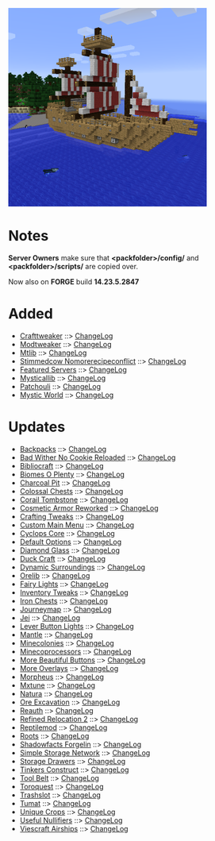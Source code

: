 ![COLONIAL EXPANSION LOGO](https://github.com/kreezxil/kreezcraft.com/blob/master/images/colonial%20expansion.png)

# Notes
**Server Owners** make sure that **\<packfolder\>/config/** and **\<packfolder\>/scripts/** are copied over.

Now also on **FORGE** build **14.23.5.2847**

# Added
- [Crafttweaker](https://www.curseforge.com/minecraft/mc-mods/crafttweaker) ::> [ChangeLog](https://www.curseforge.com/minecraft/mc-mods/crafttweaker/files/2724129)
- [Modtweaker](https://www.curseforge.com/minecraft/mc-mods/modtweaker) ::> [ChangeLog](https://www.curseforge.com/minecraft/mc-mods/modtweaker/files/2693544)
- [Mtlib](https://www.curseforge.com/minecraft/mc-mods/mtlib) ::> [ChangeLog](https://www.curseforge.com/minecraft/mc-mods/mtlib/files/2684561)
- [Stimmedcow Nomorerecipeconflict](https://www.curseforge.com/minecraft/mc-mods/stimmedcow-nomorerecipeconflict) ::> [ChangeLog](https://www.curseforge.com/minecraft/mc-mods/stimmedcow-nomorerecipeconflict/files/2671230)
- [Featured Servers](https://www.curseforge.com/minecraft/mc-mods/featured-servers) ::> [ChangeLog](https://www.curseforge.com/minecraft/mc-mods/featured-servers/files/2634364)
- [Mysticallib](https://www.curseforge.com/minecraft/mc-mods/mysticallib) ::> [ChangeLog](https://www.curseforge.com/minecraft/mc-mods/mysticallib/files/2780930)
- [Patchouli](https://www.curseforge.com/minecraft/mc-mods/patchouli) ::> [ChangeLog](https://www.curseforge.com/minecraft/mc-mods/patchouli/files/2731963)
- [Mystic World](https://www.curseforge.com/minecraft/mc-mods/mystic-world) ::> [ChangeLog](https://www.curseforge.com/minecraft/mc-mods/mystic-world/files/2780946)

# Updates
- [Backpacks](https://www.curseforge.com/minecraft/mc-mods/backpacks) ::> [ChangeLog](https://www.curseforge.com/minecraft/mc-mods/backpacks/files/2772382)
- [Bad Wither No Cookie Reloaded](https://www.curseforge.com/minecraft/mc-mods/bad-wither-no-cookie-reloaded) ::> [ChangeLog](https://www.curseforge.com/minecraft/mc-mods/bad-wither-no-cookie-reloaded/files/2638317)
- [Bibliocraft](https://www.curseforge.com/minecraft/mc-mods/bibliocraft) ::> [ChangeLog](https://www.curseforge.com/minecraft/mc-mods/bibliocraft/files/2574880)
- [Biomes O Plenty](https://www.curseforge.com/minecraft/mc-mods/biomes-o-plenty) ::> [ChangeLog](https://www.curseforge.com/minecraft/mc-mods/biomes-o-plenty/files/2715506)
- [Charcoal Pit](https://www.curseforge.com/minecraft/mc-mods/charcoal-pit) ::> [ChangeLog](https://www.curseforge.com/minecraft/mc-mods/charcoal-pit/files/2615892)
- [Colossal Chests](https://www.curseforge.com/minecraft/mc-mods/colossal-chests) ::> [ChangeLog](https://www.curseforge.com/minecraft/mc-mods/colossal-chests/files/2718588)
- [Corail Tombstone](https://www.curseforge.com/minecraft/mc-mods/corail-tombstone) ::> [ChangeLog](https://www.curseforge.com/minecraft/mc-mods/corail-tombstone/files/2784203)
- [Cosmetic Armor Reworked](https://www.curseforge.com/minecraft/mc-mods/cosmetic-armor-reworked) ::> [ChangeLog](https://www.curseforge.com/minecraft/mc-mods/cosmetic-armor-reworked/files/2697672)
- [Crafting Tweaks](https://www.curseforge.com/minecraft/mc-mods/crafting-tweaks) ::> [ChangeLog](https://www.curseforge.com/minecraft/mc-mods/crafting-tweaks/files/2562139)
- [Custom Main Menu](https://www.curseforge.com/minecraft/mc-mods/custom-main-menu) ::> [ChangeLog](https://www.curseforge.com/minecraft/mc-mods/custom-main-menu/files/2638282)
- [Cyclops Core](https://www.curseforge.com/minecraft/mc-mods/cyclops-core) ::> [ChangeLog](https://www.curseforge.com/minecraft/mc-mods/cyclops-core/files/2753297)
- [Default Options](https://www.curseforge.com/minecraft/mc-mods/default-options) ::> [ChangeLog](https://www.curseforge.com/minecraft/mc-mods/default-options/files/2624732)
- [Diamond Glass](https://www.curseforge.com/minecraft/mc-mods/diamond-glass) ::> [ChangeLog](https://www.curseforge.com/minecraft/mc-mods/diamond-glass/files/2693747)
- [Duck Craft](https://www.curseforge.com/minecraft/mc-mods/duck-craft) ::> [ChangeLog](https://www.curseforge.com/minecraft/mc-mods/duck-craft/files/2702103)
- [Dynamic Surroundings](https://www.curseforge.com/minecraft/mc-mods/dynamic-surroundings) ::> [ChangeLog](https://www.curseforge.com/minecraft/mc-mods/dynamic-surroundings/files/2664392)
- [Orelib](https://www.curseforge.com/minecraft/mc-mods/orelib) ::> [ChangeLog](https://www.curseforge.com/minecraft/mc-mods/orelib/files/2664386)
- [Fairy Lights](https://www.curseforge.com/minecraft/mc-mods/fairy-lights) ::> [ChangeLog](https://www.curseforge.com/minecraft/mc-mods/fairy-lights/files/2738484)
- [Inventory Tweaks](https://www.curseforge.com/minecraft/mc-mods/inventory-tweaks) ::> [ChangeLog](https://www.curseforge.com/minecraft/mc-mods/inventory-tweaks/files/2670367)
- [Iron Chests](https://www.curseforge.com/minecraft/mc-mods/iron-chests) ::> [ChangeLog](https://www.curseforge.com/minecraft/mc-mods/iron-chests/files/2747935)
- [Journeymap](https://www.curseforge.com/minecraft/mc-mods/journeymap) ::> [ChangeLog](https://www.curseforge.com/minecraft/mc-mods/journeymap/files/2755458)
- [Jei](https://www.curseforge.com/minecraft/mc-mods/jei) ::> [ChangeLog](https://www.curseforge.com/minecraft/mc-mods/jei/files/2765112)
- [Lever Button Lights](https://www.curseforge.com/minecraft/mc-mods/lever-button-lights) ::> [ChangeLog](https://www.curseforge.com/minecraft/mc-mods/lever-button-lights/files/2573710)
- [Mantle](https://www.curseforge.com/minecraft/mc-mods/mantle) ::> [ChangeLog](https://www.curseforge.com/minecraft/mc-mods/mantle/files/2713386)
- [Minecolonies](https://www.curseforge.com/minecraft/mc-mods/minecolonies) ::> [ChangeLog](https://www.curseforge.com/minecraft/mc-mods/minecolonies/files/2790390)
- [Minecoprocessors](https://www.curseforge.com/minecraft/mc-mods/minecoprocessors) ::> [ChangeLog](https://www.curseforge.com/minecraft/mc-mods/minecoprocessors/files/2599694)
- [More Beautiful Buttons](https://www.curseforge.com/minecraft/mc-mods/more-beautiful-buttons) ::> [ChangeLog](https://www.curseforge.com/minecraft/mc-mods/more-beautiful-buttons/files/2563092)
- [More Overlays](https://www.curseforge.com/minecraft/mc-mods/more-overlays) ::> [ChangeLog](https://www.curseforge.com/minecraft/mc-mods/more-overlays/files/2745657)
- [Morpheus](https://www.curseforge.com/minecraft/mc-mods/morpheus) ::> [ChangeLog](https://www.curseforge.com/minecraft/mc-mods/morpheus/files/2664449)
- [Mxtune](https://www.curseforge.com/minecraft/mc-mods/mxtune) ::> [ChangeLog](https://www.curseforge.com/minecraft/mc-mods/mxtune/files/2786961)
- [Natura](https://www.curseforge.com/minecraft/mc-mods/natura) ::> [ChangeLog](https://www.curseforge.com/minecraft/mc-mods/natura/files/2711439)
- [Ore Excavation](https://www.curseforge.com/minecraft/mc-mods/ore-excavation) ::> [ChangeLog](https://www.curseforge.com/minecraft/mc-mods/ore-excavation/files/2701066)
- [Reauth](https://www.curseforge.com/minecraft/mc-mods/reauth) ::> [ChangeLog](https://www.curseforge.com/minecraft/mc-mods/reauth/files/2560638)
- [Refined Relocation 2](https://www.curseforge.com/minecraft/mc-mods/refined-relocation-2) ::> [ChangeLog](https://www.curseforge.com/minecraft/mc-mods/refined-relocation-2/files/2733526)
- [Reptilemod](https://www.curseforge.com/minecraft/mc-mods/reptilemod) ::> [ChangeLog](https://www.curseforge.com/minecraft/mc-mods/reptilemod/files/2629890)
- [Roots](https://www.curseforge.com/minecraft/mc-mods/roots) ::> [ChangeLog](https://www.curseforge.com/minecraft/mc-mods/roots/files/2781522)
- [Shadowfacts Forgelin](https://www.curseforge.com/minecraft/mc-mods/shadowfacts-forgelin) ::> [ChangeLog](https://www.curseforge.com/minecraft/mc-mods/shadowfacts-forgelin/files/2785465)
- [Simple Storage Network](https://www.curseforge.com/minecraft/mc-mods/simple-storage-network) ::> [ChangeLog](https://www.curseforge.com/minecraft/mc-mods/simple-storage-network/files/2783512)
- [Storage Drawers](https://www.curseforge.com/minecraft/mc-mods/storage-drawers) ::> [ChangeLog](https://www.curseforge.com/minecraft/mc-mods/storage-drawers/files/2777929)
- [Tinkers Construct](https://www.curseforge.com/minecraft/mc-mods/tinkers-construct) ::> [ChangeLog](https://www.curseforge.com/minecraft/mc-mods/tinkers-construct/files/2731543)
- [Tool Belt](https://www.curseforge.com/minecraft/mc-mods/tool-belt) ::> [ChangeLog](https://www.curseforge.com/minecraft/mc-mods/tool-belt/files/2759942)
- [Toroquest](https://www.curseforge.com/minecraft/mc-mods/toroquest) ::> [ChangeLog](https://www.curseforge.com/minecraft/mc-mods/toroquest/files/2646513)
- [Trashslot](https://www.curseforge.com/minecraft/mc-mods/trashslot) ::> [ChangeLog](https://www.curseforge.com/minecraft/mc-mods/trashslot/files/2722385)
- [Tumat](https://www.curseforge.com/minecraft/mc-mods/tumat) ::> [ChangeLog](https://www.curseforge.com/minecraft/mc-mods/tumat/files/2635715)
- [Unique Crops](https://www.curseforge.com/minecraft/mc-mods/unique-crops) ::> [ChangeLog](https://www.curseforge.com/minecraft/mc-mods/unique-crops/files/2636517)
- [Useful Nullifiers](https://www.curseforge.com/minecraft/mc-mods/useful-nullifiers) ::> [ChangeLog](https://www.curseforge.com/minecraft/mc-mods/useful-nullifiers/files/2588336)
- [Viescraft Airships](https://www.curseforge.com/minecraft/mc-mods/viescraft-airships) ::> [ChangeLog](https://www.curseforge.com/minecraft/mc-mods/viescraft-airships/files/2563103)


